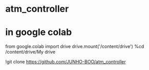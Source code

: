 # atm_controller
# in google colab

from google.colab import drive
drive.mount('/content/drive')
%cd /content/drive/My drive

!git clone https://github.com/JUNHO-BOO/atm_controller
